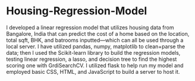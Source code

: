 # Housing-Regression-Model

I developed a linear regression model that utilizes housing data from Bangalore, India that can predict the cost of a home based on the location, total sqft, BHK, and batrooms inputted—which can all be used through a local server. I have utilized pandas, numpy, matplotlib to clean+parse the data; then I used the Scikit-learn library to build the regression models, testing linear regression, a lasso, and decision tree to find the highest scoring one with GrdiSearchCV. I utilized flask to help run my model and employed basic CSS, HTML, and JavaScript to build a server to host it. 
